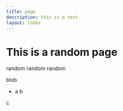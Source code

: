 ```yaml
---
title: page
description: this is a test
layout: index
---
```


# This is a random page

random random random

blob

+ a
b

c
